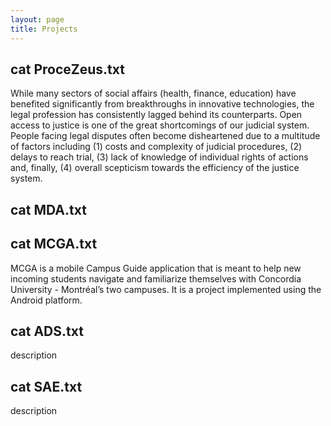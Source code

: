 ```yaml
---
layout: page
title: Projects
---
```


## cat ProceZeus.txt

While many sectors of social affairs (health, finance, education) have benefited significantly
from breakthroughs in innovative technologies, the legal profession has consistently lagged
behind its counterparts. Open access to justice is one of the great shortcomings of our judicial
system. People facing legal disputes often become disheartened due to a multitude of factors
including (1) costs and complexity of judicial procedures, (2) delays to reach trial, (3) lack of
knowledge of individual rights of actions and, finally, (4) overall scepticism towards the
efficiency of the justice system.

## cat MDA.txt


## cat MCGA.txt

MCGA is a mobile Campus Guide application that is meant to help new incoming students navigate and familiarize themselves with Concordia University - Montréal’s two campuses. It is a project implemented using the Android platform.

## cat ADS.txt

description

## cat SAE.txt
 
description
